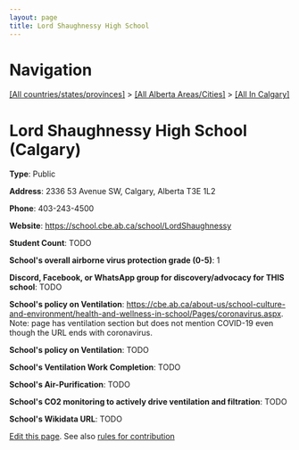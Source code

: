```yaml
---
layout: page
title: Lord Shaughnessy High School
---
```

# Navigation

[[All countries/states/provinces]](../../..) > [[All Alberta Areas/Cities]](../..) > [[All In Calgary]](..)

# Lord Shaughnessy High School (Calgary)

**Type**: Public

**Address**: 2336 53 Avenue SW, Calgary, Alberta T3E 1L2

**Phone**: 403-243-4500

**Website**: <https://school.cbe.ab.ca/school/LordShaughnessy>

**Student Count**: TODO

**School's overall airborne virus protection grade (0-5)**: 1

**Discord, Facebook, or WhatsApp group for discovery/advocacy for THIS school**: TODO

**School's policy on Ventilation**: <https://cbe.ab.ca/about-us/school-culture-and-environment/health-and-wellness-in-school/Pages/coronavirus.aspx>. Note: page has ventilation section but does not mention COVID-19 even though the URL ends with coronavirus.

**School's policy on Ventilation**: TODO

**School's Ventilation Work Completion**: TODO

**School's Air-Purification**: TODO

**School's CO2 monitoring to actively drive ventilation and filtration**: TODO

**School's Wikidata URL**: TODO


[Edit this page](https://github.com/ventilate-schools/AB/edit/main/./Calgary/Lord_Shaughnessy_High_School.md). See also [rules for contribution](../../../contribution-rules/)